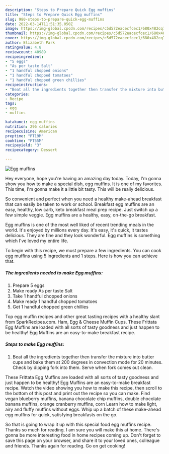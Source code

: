 ```yaml
---
description: "Steps to Prepare Quick Egg muffins"
title: "Steps to Prepare Quick Egg muffins"
slug: 980-steps-to-prepare-quick-egg-muffins
date: 2022-03-14T11:51:35.050Z
image: https://img-global.cpcdn.com/recipes/c5d572eacecfcec1/680x482cq70/egg-muffins-recipe-main-photo.jpg
thumbnail: https://img-global.cpcdn.com/recipes/c5d572eacecfcec1/680x482cq70/egg-muffins-recipe-main-photo.jpg
cover: https://img-global.cpcdn.com/recipes/c5d572eacecfcec1/680x482cq70/egg-muffins-recipe-main-photo.jpg
author: Elizabeth Park
ratingvalue: 4.8
reviewcount: 40989
recipeingredient:
- "5 eggs"
- "As per taste Salt"
- "1 handful chopped onions"
- "1 handful chopped tomatoes"
- "1 handful chopped green chillies"
recipeinstructions:
- "Beat all the ingredients together then transfer the mixture into butter cups and bake them at 200 degrees in convection mode for 20 minutes. Check by dipping fork into them. Serve when fork comes out clean."
categories:
- Recipe
tags:
- egg
- muffins

katakunci: egg muffins 
nutrition: 296 calories
recipecuisine: American
preptime: "PT19M"
cooktime: "PT55M"
recipeyield: "3"
recipecategory: Dessert

---
```



![Egg muffins](https://img-global.cpcdn.com/recipes/c5d572eacecfcec1/680x482cq70/egg-muffins-recipe-main-photo.jpg)

Hey everyone, hope you're having an amazing day today. Today, I'm gonna show you how to make a special dish, egg muffins. It is one of my favorites. This time, I'm gonna make it a little bit tasty. This will be really delicious.

So convenient and perfect when you need a healthy make-ahead breakfast that can easily be taken to work or school. Breakfast egg muffins are an easy, healthy, low carb, keto breakfast meal prep recipe. Just switch up a few simple veggie. Egg muffins are a healthy, easy, on-the-go breakfast.

Egg muffins is one of the most well liked of recent trending meals in the world. It's enjoyed by millions every day. It's easy, it's quick, it tastes delicious. They are fine and they look wonderful. Egg muffins is something which I've loved my entire life.


To begin with this recipe, we must prepare a few ingredients. You can cook egg muffins using 5 ingredients and 1 steps. Here is how you can achieve that.

<!--inarticleads1-->

##### The ingredients needed to make Egg muffins:

1. Prepare 5 eggs
1. Make ready As per taste Salt
1. Take 1 handful chopped onions
1. Make ready 1 handful chopped tomatoes
1. Get 1 handful chopped green chillies


Top egg muffin recipes and other great tasting recipes with a healthy slant from SparkRecipes.com. Ham, Egg &amp; Cheese Muffin Cups. These Frittata Egg Muffins are loaded with all sorts of tasty goodness and just happen to be healthy! Egg Muffins are an easy-to-make breakfast recipe. 

<!--inarticleads2-->

##### Steps to make Egg muffins:

1. Beat all the ingredients together then transfer the mixture into butter cups and bake them at 200 degrees in convection mode for 20 minutes. Check by dipping fork into them. Serve when fork comes out clean.


These Frittata Egg Muffins are loaded with all sorts of tasty goodness and just happen to be healthy! Egg Muffins are an easy-to-make breakfast recipe. Watch the video showing you how to make this recipe, then scroll to the bottom of this post and print out the recipe so you can make. Find vegan blueberry muffins, banana chocolate chip muffins, double chocolate banana muffins, orange cranberry muffins, corn Learn how to make light, airy and fluffy muffins without eggs. Whip up a batch of these make-ahead egg muffins for quick, satisfying breakfasts on the go. 

So that is going to wrap it up with this special food egg muffins recipe. Thanks so much for reading. I am sure you will make this at home. There's gonna be more interesting food in home recipes coming up. Don't forget to save this page on your browser, and share it to your loved ones, colleague and friends. Thanks again for reading. Go on get cooking!
